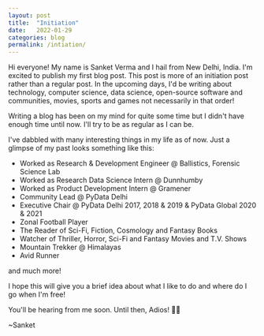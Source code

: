 ```yaml
---
layout: post
title:  "Initiation"
date:   2022-01-29
categories: blog
permalink: /intiation/
---
```


Hi everyone!
My name is Sanket Verma and I hail from New Delhi, India. I'm excited to publish my first blog post. This post is more of an initiation post rather than a regular post.
In the upcoming days, I'd be writing about technology, computer science, data science, open-source software and communities, movies, sports and games not necessarily in that 
order!

Writing a blog has been on my mind for quite some time but I didn't have enough time until now. I'll try to be as regular as I can be.

I've dabbled with many interesting things in my life as of now. Just a glimpse of my past looks something like this:

- Worked as Research & Development Engineer @ Ballistics, Forensic Science Lab
- Worked as Research Data Science Intern @ Dunnhumby
- Worked as Product Development Intern @ Gramener
- Community Lead @ PyData Delhi
- Executive Chair @ PyData Delhi 2017, 2018 & 2019 & PyData Global 2020 & 2021
- Zonal Football Player
- The Reader of Sci-Fi, Fiction, Cosmology and Fantasy Books
- Watcher of Thriller, Horror, Sci-Fi and Fantasy Movies and T.V. Shows
- Mountain Trekker @ Himalayas
- Avid Runner

and much more!

I hope this will give you a brief idea about what I like to do and where do I go when I'm free!

You'll be hearing from me soon. Until then, Adios! ✌🏻

~Sanket
